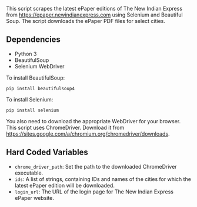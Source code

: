 
This script  scrapes the latest ePaper editions of The New Indian Express from https://epaper.newindianexpress.com using Selenium and Beautiful Soup. The script downloads the ePaper PDF files for select cities.

## Dependencies

- Python 3
- BeautifulSoup
- Selenium WebDriver

To install BeautifulSoup:

```
pip install beautifulsoup4
```

To install Selenium:

```
pip install selenium
```

You also need to download the appropriate WebDriver for your browser. This script uses ChromeDriver. Download it from https://sites.google.com/a/chromium.org/chromedriver/downloads.

## Hard Coded Variables

- `chrome_driver_path`: Set the path to the downloaded ChromeDriver executable.
- `ids`: A list of strings, containing IDs and names of the cities for which the latest ePaper edition will be downloaded.
- `login_url`: The URL of the login page for The New Indian Express ePaper website.
